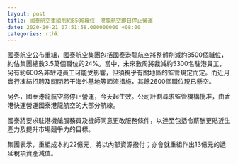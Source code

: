 ```yaml
---
layout: post
title: 國泰航空重組削約8500職位　港龍航空即日停止營運
date: 2020-10-21 07:51:58.000000000 +08:00
categories: rthk
---
```


國泰航空公布重組，國泰航空集團包括國泰港龍航空將整體削減約8500個職位，約佔集團總數3.5萬個職位的24%。當中，未來數周將裁減約5300名駐港員工，另有約600名非駐港員工可能受影響，但須視乎有關地區的監管規定而定。而近月實行凍結招聘及關閉若干海外基地等節流措施，其餘2600個職位現已懸空。

另外，國泰港龍航空將停止營運，今天起生效。公司計劃尋求監管機構批准，由香港快運營運國泰港龍航空的大部分航線。

國泰將要求駐港機艙服務員及機師同意更改服務條件，以達至包括令薪酬更貼近生產力及提升市場競爭力的目標。

集團表示，重組成本約22億元，將以內部資源撥付；亦會就重組作出13億元的遞延稅項資產減值。
